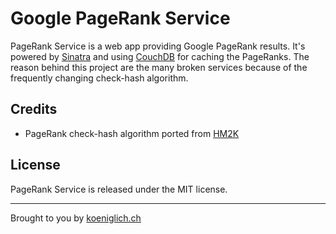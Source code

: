 Google PageRank Service
=======================
PageRank Service is a web app providing Google PageRank results. It's powered by [Sinatra](http://www.sinatrarb.com/) and using [CouchDB](http://couchdb.apache.org/) for caching the PageRanks. The reason behind this project are the many broken services because of the frequently changing check-hash algorithm.

Credits
-------
* PageRank check-hash algorithm ported from [HM2K](http://www.hm2k.com/projects/pagerank)

License
-------
PageRank Service is released under the MIT license.

*****
Brought to you by [koeniglich.ch](http://koeniglich.ch "Patrick is koeniglich")
